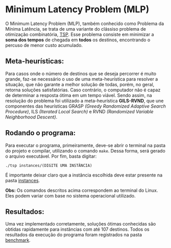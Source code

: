 # Minimum Latency Problem (MLP)

O Minimum Latency Problem (MLP), também conhecido como Problema da Mínima Latência, se trata de uma variante do clássiso problema de otimização combinatória, [TSP](https://github.com/renatamendesc/TSP). Esse problema consiste em minimizar a **soma dos tempos** de chegada em **todos** os destinos, encontrando o percuso de menor custo acumulado.

## Meta-heurísticas:

Para casos onde o número de destinos que se deseja percorrer é muito grande, faz-se necessário o uso de uma meta-heurística para resolver a situação, que não garante a melhor solução de todas, porém, no geral, retorna soluções satisfatórias. Caso contrário, o computador não é capaz de determinar a resposta ótima em um tempo viável. Sendo assim, na resolução do problema foi utilizado a meta-heurística **GILS-RVND**, que une componentes das heurísticas GRASP *(Greedy Randomized Adaptive Search Procedure)*, ILS *(Iterated Local Search)* e RVND *(Randomized Variable Neighborhood Descent)*.

## Rodando o programa:

Para executar o programa, primeiramente, deve-se abrir o terminal na pasta do projeto e compilar, utilizando o comando `make`. Dessa forma, será gerado o arquivo executável. Por fim, basta digitar:

```./tsp instances/(DIGITE UMA INSTÂNCIA)```

É importante deixar claro que a instância escolhida deve estar presente na pasta [instances](https://github.com/renatamendesc/MLP/tree/main/instances).

**Obs:** Os comandos descritos acima correspondem ao terminal do Linux. Eles podem variar com base no sistema operacional utilizado.

## Resultados:
Uma vez implementado corretamente, soluções ótimas conhecidas são obtidas rapidamente para instâncias com até 107 destinos. Todos os resultados da execução do programa foram registrados na pasta [benchmark](https://github.com/renatamendesc/MLP/blob/main/benchmark/bm_final.txt).
